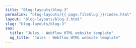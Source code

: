 ```yaml
---
title: "Blog-layouts/blog-3"
permalink: "blog-layouts/{{ page.fileSlug }}/index.html"
layout: "blog-layouts/blog-3.html"
slug: "blog-layouts/blog-3"
seo:
  title: "Jules - Webflow HTML website template"
  og_title: "Jules - Webflow HTML website template"
---
```

